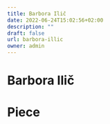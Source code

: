 ```yaml
---
title: Barbora Ilič
date: 2022-06-24T15:02:56+02:00
description: ""
draft: false
url: barbora-illic
owner: admin
---
```

# Barbora Ilič

<!-- SECTION BREAK -->
# Piece
